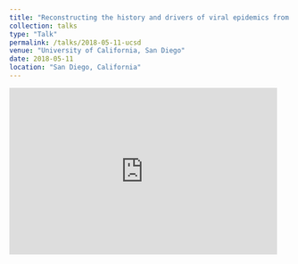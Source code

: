 ```yaml
---
title: "Reconstructing the history and drivers of viral epidemics from genomes of Zika, MERS-CoV, and Ebola viruses"
collection: talks
type: "Talk"
permalink: /talks/2018-05-11-ucsd
venue: "University of California, San Diego"
date: 2018-05-11
location: "San Diego, California"
---
```


<iframe src="https://docs.google.com/presentation/d/e/2PACX-1vRA1ZhF_ifTG0s3zNXj4RA_KkLghdTlzIuyeqSPEjTK2VOJJeYXRZqCKJv2o9DhQReynQlvtldXeqKL/embed?start=false&loop=false&delayms=60000" frameborder="0" width="480" height="299" allowfullscreen="true" mozallowfullscreen="true" webkitallowfullscreen="true"></iframe>
